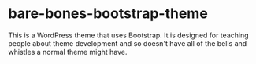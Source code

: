 # bare-bones-bootstrap-theme
This is a WordPress theme that uses Bootstrap. It is designed for teaching people about theme development and so doesn't have all of the bells and whistles a normal theme might have.

